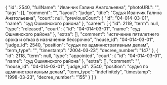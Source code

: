 {
    "id": 2540,
    "fullName": "Иванчик Галина Анатольевна",
    "photoURL": "",
    "tags": [],
    "comment": "",
    "layout": "judge",
    "title": "Судья Иванчик Галина Анатольевна",
    "court": null,
    "previousCourt": {
        "id": "04-014-03-01",
        "name": "суд Ошмянского района"
    },
    "career": [
        {
            "id": 2119,
            "term": null,
            "type": "released",
            "court": {
                "id": "04-014-03-01",
                "name": "суд Ошмянского района"
            },
            "extra": [],
            "comment": "истечение пятилетнего срока и отказ в назначении бессрочно",
            "house_id": "04-014-03-01",
            "judge_id": 2540,
            "position": "судья по административным делам",
            "term_type": "",
            "timestamp": "2004-03-23",
            "decree_number": "147"
        },
        {
            "id": 2118,
            "term": null,
            "type": "appointed",
            "court": {
                "id": "04-014-03-01",
                "name": "суд Ошмянского района"
            },
            "extra": [],
            "comment": "",
            "house_id": "04-014-03-01",
            "judge_id": 2540,
            "position": "судья по административным делам",
            "term_type": "indefinitely",
            "timestamp": "1998-03-23",
            "decree_number": "155"
        }
    ]
}